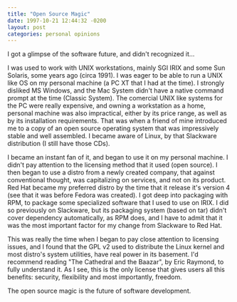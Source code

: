 ```yaml
---
title: "Open Source Magic"
date: 1997-10-21 12:44:32 -0200
layout: post
categories: personal opinions
---
```

I got a glimpse of the software future, and didn't recognized it...<!--more-->

I was used to work with UNIX workstations, mainly SGI IRIX and some Sun Solaris, some years ago (circa 1991). I was eager to be able to run a UNIX like OS on my personal machine (a PC XT that I had at the time). I strongly disliked MS Windows, and the Mac System didn't have a native command prompt at the time (Classic System). The comercial UNIX like systems for the PC were really expensive, and owning a workstation as a home, personal machine was also impractical, either by its price range, as well as by its installation requirements. That was when a friend of mine introduced me to a copy of an open source operating system that was impressively stable and well assembled. I became aware of Linux, by that Slackware distribution (I still have those CDs).


I became an instant fan of it, and began to use it on my personal machine. I didn't pay attention to the licensing method that it used (open source). I then began to use a distro from a newly created company, that against conventional thought, was capitalizing on services, and not on its product. Red Hat became my preferred distro by the time that it release it's version 4 (see that it was before Fedora was created). I got deep into packaging with RPM, to package some specialized software that I used to use on IRIX. I did so previously on Slackware, but its packaging system (based on tar) didn't cover dependency automatically, as RPM does, and I have to admit that it was the most important factor for my change from Slackware to Red Hat.


This was really the time when I began to pay close attention to licensing issues, and I found that the GPL v2 used to distribute the Linux kernel and most distro's system utilities, have real power in its basement. I'd recommend reading "The Cathedral and the Baazar", by Eric Raymond, to fully understand it. As I see, this is the only license that gives users all this benefits: security, flexibility and most importantly, freedom.


The open source magic is the future of software development.
